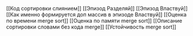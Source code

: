 [[Код сортировки слиянием]]
[[Эпизод Разделяй]]
[[Эпизод Властвуй]]
[[Как именно формируется доп массив в эпизоде Властвуй]]
[[Оценка по времени merge sort]]
[[Оценка по памяти merge sort]]
[[Описание сортировки словами без кода merge]]
[[Устойчивость merge sort]]